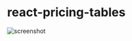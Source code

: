 # react-pricing-tables

![screenshot](https://user-images.githubusercontent.com/34853850/130340791-b92bc668-61cc-478d-b05a-49c5393a3166.png)

